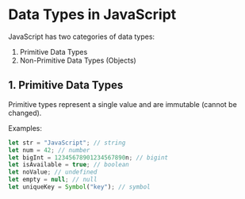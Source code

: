 # Data Types in JavaScript

JavaScript has two categories of data types:

1. Primitive Data Types
2. Non-Primitive Data Types (Objects)

## 1. Primitive Data Types

Primitive types represent a single value and are immutable (cannot be changed).

Examples:

```javascript
let str = "JavaScript"; // string
let num = 42; // number
let bigInt = 12345678901234567890n; // bigint
let isAvailable = true; // boolean
let noValue; // undefined
let empty = null; // null
let uniqueKey = Symbol("key"); // symbol
```

